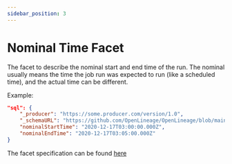 ```yaml
---
sidebar_position: 3
---
```



# Nominal Time Facet

The facet to describe the nominal start and end time of the run. The nominal usually means the time the job run was expected to run (like a scheduled time), and the actual time can be different.

Example:

```json
"sql": {
	"_producer": "https://some.producer.com/version/1.0",
    "_schemaURL": "https://github.com/OpenLineage/OpenLineage/blob/main/spec/facets/SQLJobFacet.json",
	"nominalStartTime": "2020-12-17T03:00:00.000Z",
    "nominalEndTime": "2020-12-17T03:05:00.000Z"
}
```


The facet specification can be found [here](https://openlineage.io/spec/facets/1-0-0/NominalTimeRunFacet.json)
